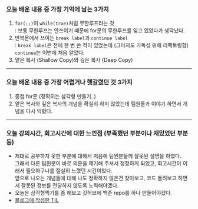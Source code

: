 ### 오늘 배운 내용 중 가장 기억에 남는 3가지
1. `for(;;)`이 `while(true)`처럼 무한루프라는 것 <br>
: 보통 무한루프는 안쓰이기 때문에 for문의 무한루프를 잊고 있었다가 생각났다.
2. 반복문에서 쓰이는 `break label`과 `continue label` <br>
: `break label`은 전에 한 번 쓴 적이 있었는데 (그마저도 가독성 위해 리팩토링함) `continue`는 이번에 처음 알았다.
3. 얕은 복사 (Shallow Copy)와 깊은 복사 (Deep Copy)

***

### 오늘 배운 내용 중 가장 어렵거나 헷갈렸던 것 3가지
1. 중첩 for문 (정확히는 삼각형 만들기..)
2. 얕은 복사와 깊은 복사의 개념을 확실히 하지 않았는데 팀원들과 이야기 하면서 개념을 다시 익혔다.


***
   
### 오늘 강의시간, 회고시간에 대한 느낀점 (부족했던 부분이나 재밌었던 부분 등)
- 제대로 공부하지 못한 부분에 대해서 처음에 팀원분들께 잘못된 설명을 하였다. <br>
  그래서 다른 팀원분이 바로 의문을 제기해 주셔서 정정하게 되었고, 회고시간이 이래서 필요하구나를 절실히 느꼈던 시간이었다. <br>
  앞으로 나오는 개념들에 대해 나도 정확하지 않은건 찾아보고, 코드 돌려보고 하면서 잘못된 정보를 전달하지 않도록 노력해야겠다.
- 오늘은 삼각형찍기를 좀 해보고 깃허브에 백준 repo를 하나 만들어야겠다.
- [블로그에 작성한 TIL](https://velog.io/@daheenamic/멋쟁이사자처럼-TIL-Java-반복문-배열)

